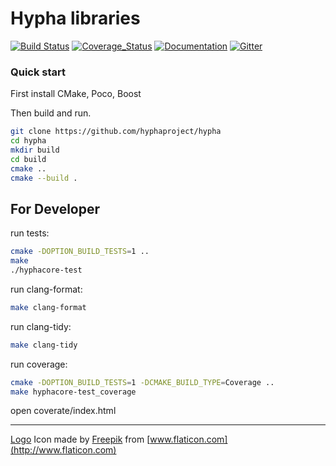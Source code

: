 # Hypha libraries
[![Build Status][travis-image]][travis]
[![Coverage_Status][coveralls-image]][coveralls]
[![Documentation][codedocs-image]][codedocs]
[![Gitter][gitter-image]][gitter]

[travis-image]: https://travis-ci.org/hyphaproject/hypha.png?branch=master
[travis]: http://travis-ci.org/hyphaproject/hypha

[coveralls-image]: https://img.shields.io/coveralls/hyphaproject/hypha.svg?label=Coverage
[coveralls]: https://coveralls.io/github/hyphaproject/hypha

[codedocs-image]: https://codedocs.xyz/hyphaproject/hypha.svg
[codedocs]: https://codedocs.xyz/hyphaproject/hypha

[gitter-image]: https://badges.gitter.im/Join%20Chat.svg
[gitter]: https://gitter.im/hyphaproject/public

### Quick start

First install CMake, Poco, Boost

Then build and run.

```sh
git clone https://github.com/hyphaproject/hypha
cd hypha
mkdir build
cd build
cmake ..
cmake --build .
```

## For Developer

run tests:
```sh
cmake -DOPTION_BUILD_TESTS=1 ..
make
./hyphacore-test
```

run clang-format:
```sh
make clang-format
```

run clang-tidy:
```sh
make clang-tidy
```

run coverage:
```sh
cmake -DOPTION_BUILD_TESTS=1 -DCMAKE_BUILD_TYPE=Coverage ..
make hyphacore-test_coverage
```

open coverate/index.html

-------------------------------
[Logo](/deploy/images/logo.png) Icon made by [Freepik](http://www.freepik.com) from [www.flaticon.com](http://www.flaticon.com)
